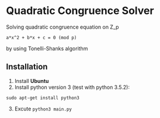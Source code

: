 # Quadratic Congruence Solver

Solving quadratic congruence equation on Z_p
```
a*x^2 + b*x + c = 0 (mod p)
```
by using Tonelli-Shanks algorithm

## Installation

1. Install **Ubuntu**
2. Install python version 3 (test with python 3.5.2):
  ```shell
  sudo apt-get install python3
  ```
3. Excute `python3 main.py`